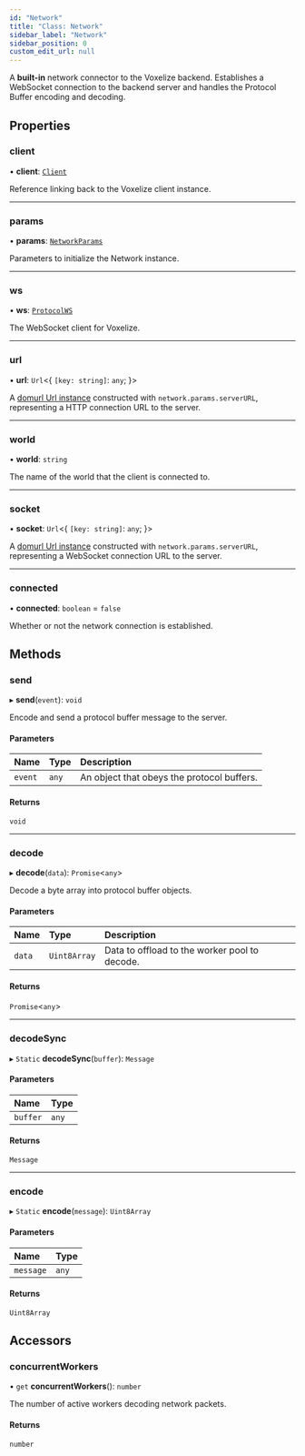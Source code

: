 ```yaml
---
id: "Network"
title: "Class: Network"
sidebar_label: "Network"
sidebar_position: 0
custom_edit_url: null
---
```


A **built-in** network connector to the Voxelize backend. Establishes a WebSocket connection to the backend
server and handles the Protocol Buffer encoding and decoding.

## Properties

### client

• **client**: [`Client`](Client.md)

Reference linking back to the Voxelize client instance.

___

### params

• **params**: [`NetworkParams`](../modules.md#networkparams-116)

Parameters to initialize the Network instance.

___

### ws

• **ws**: [`ProtocolWS`](../modules.md#protocolws-116)

The WebSocket client for Voxelize.

___

### url

• **url**: `Url`<{ `[key: string]`: `any`;  }\>

A [domurl Url instance](https://github.com/Mikhus/domurl) constructed with `network.params.serverURL`,
representing a HTTP connection URL to the server.

___

### world

• **world**: `string`

The name of the world that the client is connected to.

___

### socket

• **socket**: `Url`<{ `[key: string]`: `any`;  }\>

A [domurl Url instance](https://github.com/Mikhus/domurl) constructed with `network.params.serverURL`,
representing a WebSocket connection URL to the server.

___

### connected

• **connected**: `boolean` = `false`

Whether or not the network connection is established.

## Methods

### send

▸ **send**(`event`): `void`

Encode and send a protocol buffer message to the server.

#### Parameters

| Name | Type | Description |
| :------ | :------ | :------ |
| `event` | `any` | An object that obeys the protocol buffers. |

#### Returns

`void`

___

### decode

▸ **decode**(`data`): `Promise`<`any`\>

Decode a byte array into protocol buffer objects.

#### Parameters

| Name | Type | Description |
| :------ | :------ | :------ |
| `data` | `Uint8Array` | Data to offload to the worker pool to decode. |

#### Returns

`Promise`<`any`\>

___

### decodeSync

▸ `Static` **decodeSync**(`buffer`): `Message`

#### Parameters

| Name | Type |
| :------ | :------ |
| `buffer` | `any` |

#### Returns

`Message`

___

### encode

▸ `Static` **encode**(`message`): `Uint8Array`

#### Parameters

| Name | Type |
| :------ | :------ |
| `message` | `any` |

#### Returns

`Uint8Array`

## Accessors

### concurrentWorkers

• `get` **concurrentWorkers**(): `number`

The number of active workers decoding network packets.

#### Returns

`number`
